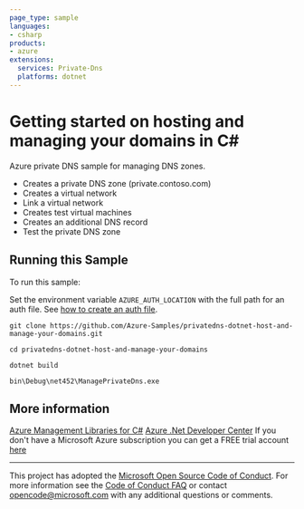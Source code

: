 ```yaml
---
page_type: sample
languages:
- csharp
products:
- azure
extensions:
  services: Private-Dns
  platforms: dotnet
---
```


# Getting started on hosting and managing your domains in C# #

 Azure private DNS sample for managing DNS zones.
  - Creates a private DNS zone (private.contoso.com)
  - Creates a virtual network
  - Link a virtual network
  - Creates test virtual machines
  - Creates an additional DNS record
  - Test the private DNS zone


## Running this Sample ##

To run this sample:

Set the environment variable `AZURE_AUTH_LOCATION` with the full path for an auth file. See [how to create an auth file](https://github.com/Azure/azure-libraries-for-net/blob/master/AUTH.md).

    git clone https://github.com/Azure-Samples/privatedns-dotnet-host-and-manage-your-domains.git

    cd privatedns-dotnet-host-and-manage-your-domains

    dotnet build

    bin\Debug\net452\ManagePrivateDns.exe

## More information ##

[Azure Management Libraries for C#](https://github.com/Azure/azure-sdk-for-net/tree/Fluent)
[Azure .Net Developer Center](https://azure.microsoft.com/en-us/develop/net/)
If you don't have a Microsoft Azure subscription you can get a FREE trial account [here](http://go.microsoft.com/fwlink/?LinkId=330212)

---

This project has adopted the [Microsoft Open Source Code of Conduct](https://opensource.microsoft.com/codeofconduct/). For more information see the [Code of Conduct FAQ](https://opensource.microsoft.com/codeofconduct/faq/) or contact [opencode@microsoft.com](mailto:opencode@microsoft.com) with any additional questions or comments.
